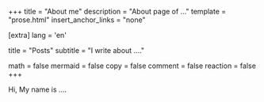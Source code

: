 +++
title = "About me"
description = "About page of ..."
template = "prose.html"
insert_anchor_links = "none"

[extra]
lang = 'en'

title = "Posts"
subtitle = "I write about ...."

math = false
mermaid = false
copy = false
comment = false
reaction = false
+++

Hi, My name is ....
